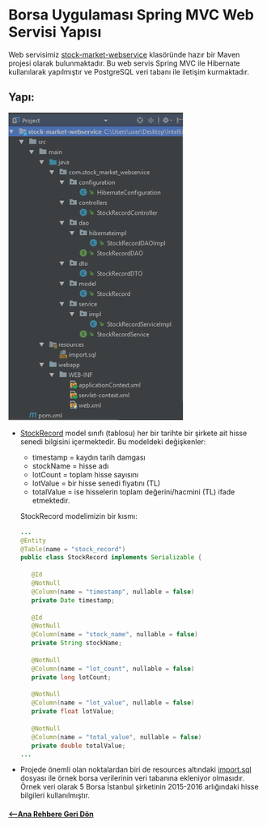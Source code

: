 # Borsa Uygulaması Spring MVC Web Servisi Yapısı
Web servisimiz [stock-market-webservice]() klasöründe hazır bir Maven projesi olarak bulunmaktadır. Bu web servis Spring MVC ile Hibernate kullanılarak yapılmıştır ve PostgreSQL veri tabanı ile iletişim kurmaktadır.
## Yapı:
![webservce-structure](https://github.com/onurd-ck/react-and-react-native-tutorial/blob/master/tutorial%20files/stock-market-webservice%20readme%20images/webservice-structure.bmp)
* [StockRecord](src/main/java/com/stock_market_webservice/model/StockRecord.java) model sınıfı (tablosu) her bir tarihte bir şirkete ait hisse senedi bilgisini içermektedir. Bu modeldeki değişkenler: 
  * timestamp = kaydın tarih damgası
  * stockName = hisse adı
  * lotCount = toplam hisse sayısını
  * lotValue = bir hisse senedi fiyatını (TL)
  * totalValue = ise hisselerin toplam değerini/hacmini (TL) ifade etmektedir. 
  
  StockRecord modelimizin bir kısmı:
  ```java
  ...
  @Entity
  @Table(name = "stock_record")
  public class StockRecord implements Serializable {

     @Id
     @NotNull
     @Column(name = "timestamp", nullable = false)
     private Date timestamp;

     @Id
     @NotNull
     @Column(name = "stock_name", nullable = false)
     private String stockName;

     @NotNull
     @Column(name = "lot_count", nullable = false)
     private long lotCount;

     @NotNull
     @Column(name = "lot_value", nullable = false)
     private float lotValue;

     @NotNull
     @Column(name = "total_value", nullable = false)
     private double totalValue;
  ...
  ```
* Projede önemli olan noktalardan biri de resources altındaki [import.sql](src/main/java/com/stock_market_webservice/resources/import.sql) dosyası ile örnek borsa verilerinin veri tabanına ekleniyor olmasıdır. Örnek veri olarak 5 Borsa İstanbul şirketinin 2015-2016 arlığındaki hisse bilgileri kullanılmıştır.
#### [<--Ana Rehbere Geri Dön](../README.md)
